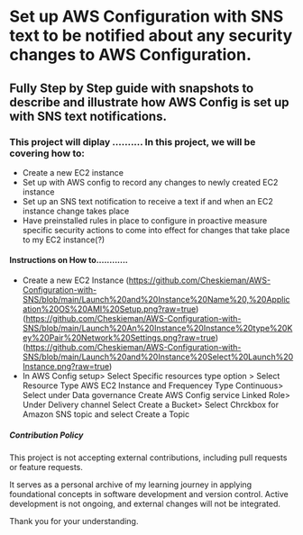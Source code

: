 # Set up AWS Configuration with SNS text to be notified about any security changes to AWS Configuration.

## Fully Step by Step guide with snapshots to describe and illustrate how AWS Config is set up with SNS text notifications.

### This project will diplay .......... In this project, we will be covering how to:
* Create a new EC2 instance
* Set up with AWS config to record any changes to newly created EC2 instance
* Set up an SNS text notification to receive a text if and when an EC2 instance change takes place
* Have preinstalled rules in place to configure in proactive measure specific security actions to come into effect for changes that take place to my EC2 instance(?)

#### Instructions on How to............
* Create a new EC2 Instance (https://github.com/Cheskieman/AWS-Configuration-with-SNS/blob/main/Launch%20and%20Instance%20Name%20,%20Application%20OS%20AMI%20Setup.png?raw=true) (https://github.com/Cheskieman/AWS-Configuration-with-SNS/blob/main/Launch%20An%20Instance%20Instance%20type%20Key%20Pair%20Network%20Settings.png?raw=true)(https://github.com/Cheskieman/AWS-Configuration-with-SNS/blob/main/Launch%20and%20Instance%20Select%20Launch%20Instance.png?raw=true) 
* In AWS Config setup> Select Specific resources type option > Select Resource Type AWS EC2 Instance and Frequencey Type Continuous> Select under Data governance Create AWS Config service Linked Role> Under Delivery channel Select Create a Bucket> Select Chrckbox for Amazon SNS topic and select Create a Topic

##### Contribution Policy

This project is not accepting external contributions, including pull requests or feature requests.

It serves as a personal archive of my learning journey in applying foundational concepts in software development and version control. Active development is not ongoing, and external changes will not be integrated.

Thank you for your understanding.



